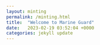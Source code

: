 ```yaml
---
layout: minting
permalink: /minting.html
title:  "Welcome to Marine Guard"
date:   2023-02-19 03:52:04 +0000
categories: jekyll update
---
```

